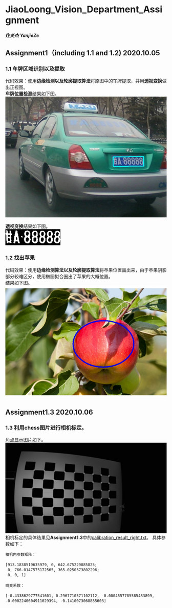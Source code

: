 # JiaoLoong_Vision_Department_Assignment

##### 迮炎杰 YanjieZe

## Assignment1（including 1.1 and 1.2) 2020.10.05
### 1.1 车牌区域识别以及提取</br>
代码效果：使用**边缘检测以及轮廓提取算法**将原图中的车牌提取，并用**透视变换**做出正视图。</br>
**车牌位置检测**结果如下图。</br>
![image](https://github.com/YanjieZe/JiaoLoong_Vision_Department_Assignment/blob/main/assignment1/carplateFind.jpg)</br>

**透视变换**结果如下图。</br>
![image](https://github.com/YanjieZe/JiaoLoong_Vision_Department_Assignment/blob/main/assignment1/plateFinnal.jpg)</br>

### 1.2 找出苹果</br>
代码效果：使用**边缘检测算法以及轮廓提取算法**将苹果位置画出来，由于苹果阴影部分较难区分，使用椭圆拟合圈出了苹果的大概位置。</br>
结果如下图。</br>
![image](https://github.com/YanjieZe/JiaoLoong_Vision_Department_Assignment/blob/main/assignment1/appleFind.jpg)

## Assignment1.3 2020.10.06

### 1.3 利用chess图片进行相机标定。</br>
角点显示图片如下。
![image](https://github.com/YanjieZe/JiaoLoong_Vision_Department_Assignment/blob/main/assignment1.3/chessCorners.jpg)
相机标定的具体结果见**Assignment1.3**中的[calibration_result_right.txt](https://github.com/YanjieZe/JiaoLoong_Vision_Department_Assignment/blob/main/assignment1.3/calibration_result_right.txt)。
具体参数如下：
```
相机内参数矩阵：

[913.1838519635979, 0, 642.675229085825;
 0, 766.0147575172565, 365.0250373802296;
 0, 0, 1]

畸变系数：

[-0.4338629777541601, 0.2967710571102112, -0.0004557785585483899, -0.0002240604911029394, -0.1410073068885603]
```
